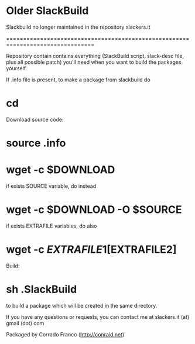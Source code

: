 Older SlackBuild
================

Slackbuild no longer maintained in the repository slackers.it

================================================================================

Repository contain contains everything (SlackBuild script, slack-desc file,
plus all possible patch) you'll need when you want to build the packages yourself.

If .info file is present, to make a package from slackbuild do

# cd <program>

Download source code:
# source <program>.info
# wget -c $DOWNLOAD
if exists SOURCE variable, do instead
# wget -c $DOWNLOAD -O $SOURCE

if exists EXTRAFILE variables, do also
# wget -c $EXTRAFILE1 [$EXTRAFILE2]

Build:
# sh <program>.SlackBuild

to build a package which will be created in the same directory.

If you have any questions or requests,
you can contact me at slackers.it (at) gmail (dot) com

Packaged by Corrado Franco (http://conraid.net)

